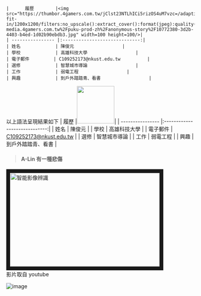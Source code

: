 ```
|      履歷        |<img src="https://thumbor.4gamers.com.tw/jClst23NTLhICi5rizOS4uM7vzc=/adaptive-fit-in/1200x1200/filters:no_upscale():extract_cover():format(jpeg):quality(85)/https%3A%2F%2Fugc-media.4gamers.com.tw%2Fpuku-prod-zh%2Fanonymous-story%2F10772380-3d2b-4403-b4ed-1d02b90ebdb3.jpg" width=100 height=100/>|
| ---------------- |:-----------------------------:|
| 姓名             | 陳俊元                  |
| 學校             | 高雄科技大學                  |
| 電子郵件         | C109252173@nkust.edu.tw          |
| 選修             | 智慧城市導論                  |
| 工作             | 弱電工程                  |
| 興趣             | 到戶外踏踏青、看書                  |
```
以上語法呈現結果如下
|      履歷        |<img src="https://thumbor.4gamers.com.tw/jClst23NTLhICi5rizOS4uM7vzc=/adaptive-fit-in/1200x1200/filters:no_upscale():extract_cover():format(jpeg):quality(85)/https%3A%2F%2Fugc-media.4gamers.com.tw%2Fpuku-prod-zh%2Fanonymous-story%2F10772380-3d2b-4403-b4ed-1d02b90ebdb3.jpg" width=100 height=100/>|
| ---------------- |:-----------------------------:|
| 姓名             | 陳俊元                  |
| 學校             | 高雄科技大學                  |
| 電子郵件         | C109252173@nkust.edu.tw          |
| 選修             | 智慧城市導論                  |
| 工作             | 弱電工程                  |
| 興趣             | 到戶外踏踏青、看書                  |
>#### A-Lin 有一種悲傷
<a href="https://youtu.be/ZqbjJa4UWBY?si=VjR9bVZ8yLHC4pvc"><img src="https://media.zenfs.com/en/ftnn_com_tw_939/8c1e1b2420f3218274bd4ecba1f6ca02" 
alt="智能影像辨識" width="400" height="250" border="10" /></a>
<br>影片取自 youtube



![image](https://github.com/C109252173/113-03-01/assets/161834638/c08fcb11-35ae-4e83-bd0e-381f0e3a11b5)



